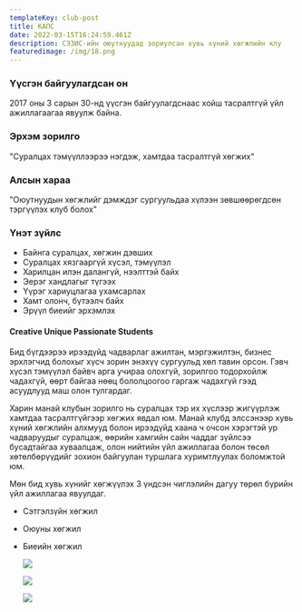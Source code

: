 ```yaml
---
templateKey: club-post
title: КАПС
date: 2022-03-15T16:24:59.461Z
description: СЭЗИС-ийн оюутнуудад зориулсан хувь хүний хөгжлийн клу
featuredimage: /img/18.png
---
```

### Үүсгэн байгуулагдсан он

2017 оны 3 сарын 30-нд үүсгэн байгуулагдснаас хойш тасралтгүй үйл ажиллагаагаа явуулж байна.

### Эрхэм зорилго

"Суралцах тэмүүллээрээ нэгдэж, хамтдаа тасралтгүй хөгжих"

### Алсын хараа

"Оюутнуудын хөгжлийг дэмждэг сургуульдаа хүлээн зөвшөөрөгдсөн тэргүүлэх клуб болох"

### Үнэт зүйлс

* Байнга суралцах, хөгжин дэвших
* Суралцах хязгааргүй хүсэл, тэмүүлэл 
* Харилцан илэн далангүй, нээлттэй байх
* Эерэг хандлагыг түгээх
* Үүрэг хариуцлагаа ухамсарлах
* Хамт олонч, бүтээлч байх
* Эрүүл биеийг эрхэмлэх

#### Creative Unique Passionate Students 

Бид бүгдээрээ ирээдүйд чадварлаг ажилтан, мэргэжилтэн, бизнес эрхлэгчид болохыг хүсч зорин энэхүү сургуульд хөл тавин орсон. Гэвч хүсэл тэмүүлэл байвч арга учираа олохгүй, зорилгоо тодорхойлж чадахгүй, өөрт байгаа нөөц бололцоогоо гаргаж чадахгүй гээд асуудлууд маш олон тулгардаг.

Харин манай клубын зорилго нь суралцах тэр их хүслээр жигүүрлэж хамтдаа тасралтгүйгээр хөгжих явдал юм. Манай клубд элссэнээр хувь хүний хөгжлийн алхмууд болон ирээдүйд хаана ч очсон хэрэгтэй ур чадваруудыг суралцаж, өөрийн хамгийн сайн чаддаг зүйлсээ бусадтайгаа хуваалцаж, олон нийтийн үйл ажиллагаа болон төсөл хөтөлбөрүүдийг зохион байгуулан туршлага хуримтлуулах боломжтой юм.

Мөн бид хувь хүнийг хөгжүүлэх 3 үндсэн чиглэлийн дагуу төрөл бүрийн үйл ажиллагаа явуулдаг.

* Сэтгэлзүйн хөгжил
* Оюуны хөгжил
* Биеийн хөгжил

  ![](/img/247774167_1332940537108843_8182315848325090782_n-1-.jpg)

  ![](/img/244424518_1321219764947587_7922559722400859392_n-1-.jpg)

  ![](/img/52779985_669917776744459_6625376637678518272_n.jpg)